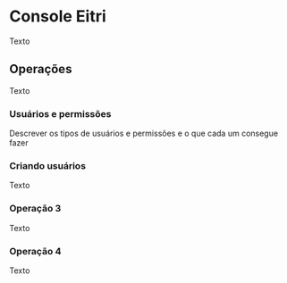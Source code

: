 # Console Eitri

Texto

## Operações

Texto

### Usuários e permissões

Descrever os tipos de usuários e permissões e o que cada um consegue fazer

### Criando usuários

Texto

### Operação 3

Texto

### Operação 4

Texto